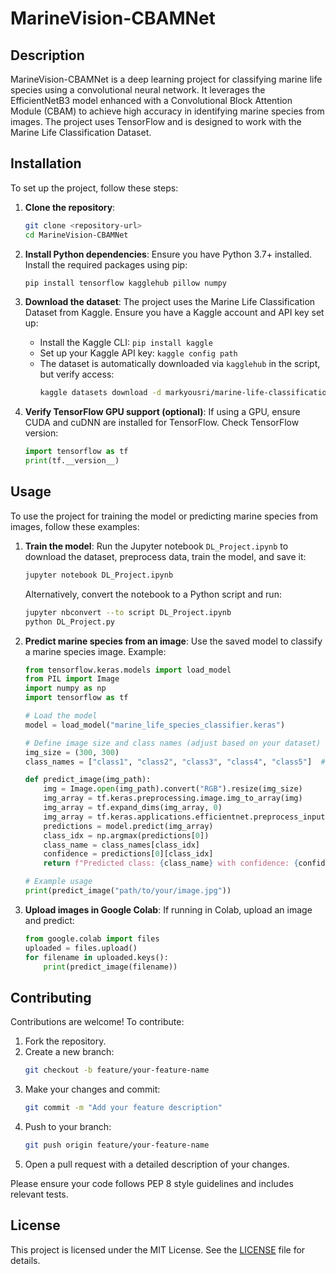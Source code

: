 # MarineVision-CBAMNet

## Description
MarineVision-CBAMNet is a deep learning project for classifying marine life species using a convolutional neural network. It leverages the EfficientNetB3 model enhanced with a Convolutional Block Attention Module (CBAM) to achieve high accuracy in identifying marine species from images. The project uses TensorFlow and is designed to work with the Marine Life Classification Dataset.

## Installation
To set up the project, follow these steps:

1. **Clone the repository**:
   ```bash
   git clone <repository-url>
   cd MarineVision-CBAMNet
   ```

2. **Install Python dependencies**:
   Ensure you have Python 3.7+ installed. Install the required packages using pip:
   ```bash
   pip install tensorflow kagglehub pillow numpy
   ```

3. **Download the dataset**:
   The project uses the Marine Life Classification Dataset from Kaggle. Ensure you have a Kaggle account and API key set up:
   - Install the Kaggle CLI: `pip install kaggle`
   - Set up your Kaggle API key: `kaggle config path`
   - The dataset is automatically downloaded via `kagglehub` in the script, but verify access:
     ```bash
     kaggle datasets download -d markyousri/marine-life-classification-dataset
     ```

4. **Verify TensorFlow GPU support (optional)**:
   If using a GPU, ensure CUDA and cuDNN are installed for TensorFlow. Check TensorFlow version:
   ```python
   import tensorflow as tf
   print(tf.__version__)
   ```

## Usage
To use the project for training the model or predicting marine species from images, follow these examples:

1. **Train the model**:
   Run the Jupyter notebook `DL_Project.ipynb` to download the dataset, preprocess data, train the model, and save it:
   ```bash
   jupyter notebook DL_Project.ipynb
   ```
   Alternatively, convert the notebook to a Python script and run:
   ```bash
   jupyter nbconvert --to script DL_Project.ipynb
   python DL_Project.py
   ```

2. **Predict marine species from an image**:
   Use the saved model to classify a marine species image. Example:
   ```python
   from tensorflow.keras.models import load_model
   from PIL import Image
   import numpy as np
   import tensorflow as tf

   # Load the model
   model = load_model("marine_life_species_classifier.keras")

   # Define image size and class names (adjust based on your dataset)
   img_size = (300, 300)
   class_names = ["class1", "class2", "class3", "class4", "class5"]  # Replace with actual class names

   def predict_image(img_path):
       img = Image.open(img_path).convert("RGB").resize(img_size)
       img_array = tf.keras.preprocessing.image.img_to_array(img)
       img_array = tf.expand_dims(img_array, 0)
       img_array = tf.keras.applications.efficientnet.preprocess_input(img_array)
       predictions = model.predict(img_array)
       class_idx = np.argmax(predictions[0])
       class_name = class_names[class_idx]
       confidence = predictions[0][class_idx]
       return f"Predicted class: {class_name} with confidence: {confidence:.2f}"

   # Example usage
   print(predict_image("path/to/your/image.jpg"))
   ```

3. **Upload images in Google Colab**:
   If running in Colab, upload an image and predict:
   ```python
   from google.colab import files
   uploaded = files.upload()
   for filename in uploaded.keys():
       print(predict_image(filename))
   ```

## Contributing
Contributions are welcome! To contribute:

1. Fork the repository.
2. Create a new branch:
   ```bash
   git checkout -b feature/your-feature-name
   ```
3. Make your changes and commit:
   ```bash
   git commit -m "Add your feature description"
   ```
4. Push to your branch:
   ```bash
   git push origin feature/your-feature-name
   ```
5. Open a pull request with a detailed description of your changes.

Please ensure your code follows PEP 8 style guidelines and includes relevant tests.

## License
This project is licensed under the MIT License. See the [LICENSE](LICENSE) file for details.